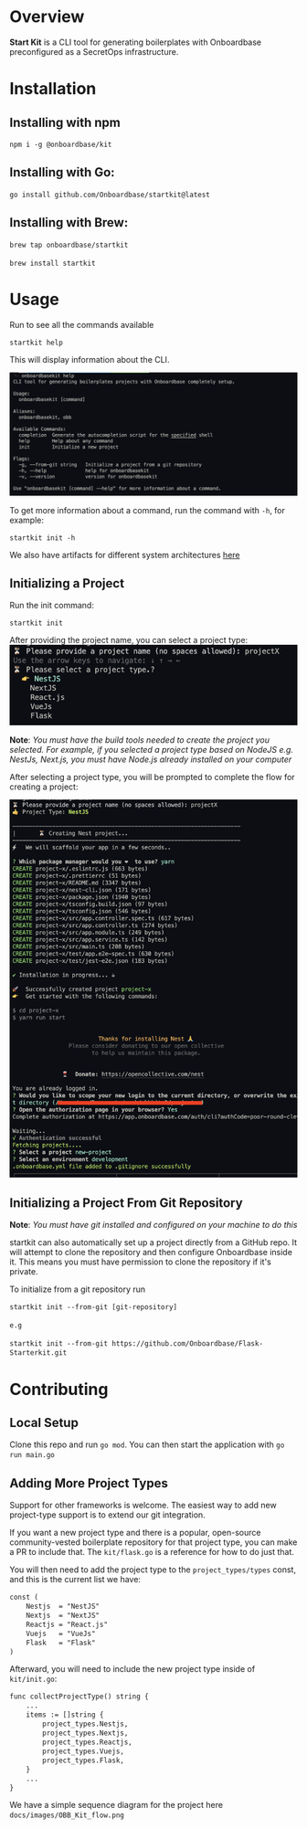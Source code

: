 # Overview
**Start Kit** is a CLI tool for generating boilerplates with Onboardbase preconfigured as a SecretOps infrastructure.

# Installation
## Installing with npm
```
npm i -g @onboardbase/kit
```

## Installing with Go:
```
go install github.com/Onboardbase/startkit@latest
```

## Installing with Brew:
```
brew tap onboardbase/startkit

brew install startkit
```

# Usage
Run to see all the commands available
```
startkit help
```

This will display information about the CLI.

![alt obb help](./docs/images/onboarbasekit_help.png)

To get more information about a command, run the command with `-h`, for example:
```
startkit init -h
```

We also have artifacts for different system architectures [here](https://github.com/Onboardbase/startkit/releases)

## Initializing a Project
Run the init command:
```
startkit init
```
After providing the project name, you can select a project type:
![alt Init](./docs/images/obb_init.png)

**Note**: *You must have the build tools needed to create the project you selected. For example, if you selected a project type based on NodeJS e.g. NestJs, Next.js, you must have Node.js already installed on your computer*

After selecting a project type, you will be prompted to complete the flow for creating a project:

![alt Init](./docs/images/init_project.png)

## Initializing a Project From Git Repository
**Note**: *You must have git installed and configured on your machine to do this*

startkit can also automatically set up a project directly from a GitHub repo. It will attempt to clone the repository and then configure Onboardbase inside it. This means you must have permission to clone the repository if it's private.

To initialize from a git repository run
```
startkit init --from-git [git-repository]

e.g

startkit init --from-git https://github.com/Onboardbase/Flask-Starterkit.git
```

# Contributing

## Local Setup
Clone this repo and run `go mod`. You can then start the application with `go run main.go`

## Adding More Project Types

Support for other frameworks is welcome. The easiest way to add new project-type support is to extend our git integration.

If you want a new project type and there is a popular, open-source community-vested boilerplate repository for that project type, you can make a PR to include that. The `kit/flask.go` is a reference for how to do just that.

You will then need to add the project type to the `project_types/types` const, and this is the current list we have:
```
const (
	Nestjs  = "NestJS"
	Nextjs  = "NextJS"
	Reactjs = "React.js"
	Vuejs   = "VueJs"
	Flask   = "Flask"
)
```

Afterward, you will need to include the new project type inside of `kit/init.go`:
```
func collectProjectType() string {
    ...
	items := []string {
		project_types.Nestjs,
		project_types.Nextjs,
		project_types.Reactjs,
		project_types.Vuejs,
		project_types.Flask,
	}
    ...
}

```

We have a simple sequence diagram for the project here `docs/images/OBB_Kit_flow.png`
